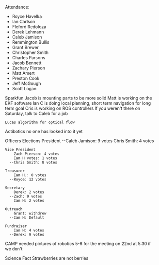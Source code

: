 Attendance:

- Royce Havelka
- Ian Carlson
- Fleford Redoloza
- Derek Lehmann
- Caleb Jamison
- Remmington Bullis
- Grant Brewer
- Christopher Smith
- Charles Parsons
- Jacob Bennett
- Zachary Pierson
- Matt Amert
- Preston Cook
- Jeff McGough
- Scott Logan




Sparkfun
	Jacob is mounting parts to be more solid
	Matt is working on the EKF software
	Ian C is doing local planning, short term navigation for long term goal
	Cris is working on ROS controllers
	If you weren't there on Saturday, talk to Caleb for a job

	Lucas algorithm for optical flow

Actibotics
	no one has looked into it yet

Officers Elections
	President
	  --Caleb Jamison: 9 votes
		Chris Smith: 4 votes

	Vice President
		Zach Pierson: 4 votes
		Ian H votes: 1 votes
	  --Chris Smith: 8 votes		

	Treasurer
		Ian H.: 0 votes
	  --Royce: 12 votes

	Secretary
		Derek: 2 votes 
	  --Zach: 9 votes
		Ian H: 2 votes

	Outreach
		Grant: withdrew
	  --Ian H: Default

	Fundraiser
		Ian H: 4 votes
	  --Derek: 9 votes


CAMP
	needed pictures of robotics
	5-6 for the meeting on 22nd at 5:30
	if we don't

Science Fact
	Strawberries are not berries
